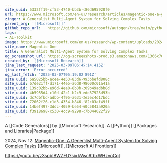 ```yaml
---
site_uuid: 5332ff19-cf53-4740-bb3b-c86d695920f0
url: https://www.microsoft.com/en-us/research/articles/magentic-one-a-generalist-multi-agent-system-for-solving-complex-tasks/
zinger: A Generalist Multi-Agent System for Solving Complex Tasks
parent_org: '[[Microsoft]]'
github_repo_url:   https://github.com/microsoft/autogen/tree/main/python/packages/autogen-magentic-one
tags:
- AI-Toolkit
image: https://www.microsoft.com/en-us/research/wp-content/uploads/2024/11/magentic-blog-1-1024x577.png
site_name: Magentic-One
title: A Generalist Multi-Agent System for Solving Complex Tasks
og_screenshot_url: https://og-screenshots-prod.s3.amazonaws.com/1366x768/80/false/90faaadaa6bbd726a13e7650bd3489ac07b1df9140b8baa76b86f16605ee9dd2.jpeg
created_by: '[[Microsoft Research]]'
jina_last_request: '2025-03-09T06:45:14.415Z'
jina_error: 'Error occurred'
og_last_fetch: '2025-03-07T05:19:02.891Z'
site_uuid: 6a5025bb-acee-4e53-83d6-993bbefd808c
site_uuid: 67de21ff-d171-44e5-a6d8-98600c01a41a
site_uuid: 139c02bb-e96d-4ea0-8b8b-209b49adbb8d
site_uuid: 4b5955d4-c10d-42c1-b2c9-edd37923d93b
site_uuid: dc7dbfbd-adbb-4f95-a631-2e3ec4d17bdc
site_uuid: 72062f26-c1d3-4354-b846-f82c03af49ff
site_uuid: 14bef497-3ddc-4059-be54-60c5843a920a
site_uuid: f3918698-c530-4cc9-9298-c7b044022f29
---
```


A [[Code Generators]] by [[Microsoft Research]]. A [[Python]] [[Packages and Libraries|Package]]


2024, Nov 12. [Magentic-One: A Generalist Multi-Agent System for Solving Complex Tasks](https://www.microsoft.com/en-us/research/articles/magentic-one-a-generalist-multi-agent-system-for-solving-complex-tasks/) [[Microsoft]], [[Microsoft AI Frontiers]]

https://youtu.be/z3spbIBWZFU?si=kWsc9tbxWHzvoCqI
